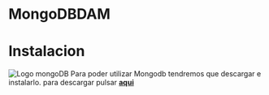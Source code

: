 #  MongoDBDAM
# Instalacion
![Logo mongoDB](https://upload.wikimedia.org/wikipedia/commons/9/93/MongoDB_Logo.svg)
Para poder utilizar Mongodb tendremos que descargar e instalarlo.
para descargar pulsar __[aqui](https://www.mongodb.com/download-center/community)__